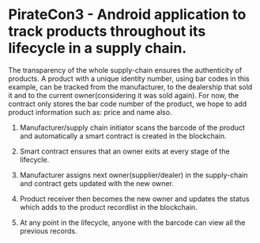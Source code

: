 # PirateCon3 - Android application to track products throughout its lifecycle in a supply chain. 

The transparency of the whole supply-chain ensures the authenticity of products. A product with a unique identity number, using bar codes in this example, can be tracked from the manufacturer, to the dealership that sold it and to the current owner(considering it was sold again). For now, the contract only stores the bar code number of the product, we hope to add product information such as: price and name also. 

1. Manufacturer/supply chain initiator scans the barcode of the product and automatically a smart contract is created in the   blockchain.

2. Smart contract ensures that an owner exits at every stage of the lifecycle. 

3. Manufacturer assigns next owner(supplier/dealer) in the supply-chain and contract gets updated with the new owner.

4. Product receiver then becomes the new owner and updates the status which adds to the product recordlist in the blockchain.

5. At any point in the lifecycle, anyone with the barcode can view all the previous records.


